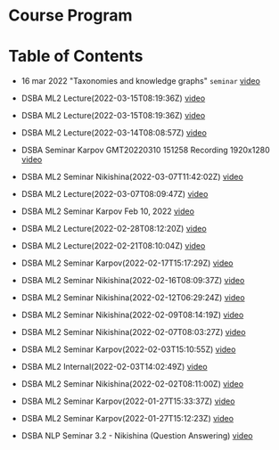 # Course Program

# Table of Contents
* 16 mar 2022 "Taxonomies and knowledge graphs" `seminar` [video](https://youtu.be/Q6tv39xklh8)
* DSBA ML2 Lecture(2022-03-15T08:19:36Z) [video](https://youtu.be/3tx471492ns)

* DSBA ML2 Lecture(2022-03-15T08:19:36Z) [video](https://youtu.be/3tx471492ns)
* DSBA ML2 Lecture(2022-03-14T08:08:57Z) [video](https://youtu.be/4XfexInZ2_Y)
* DSBA Seminar Karpov GMT20220310 151258 Recording 1920x1280 [video](https://youtu.be/q_iPz_jgBs8)
* DSBA ML2 Seminar Nikishina(2022-03-07T11:42:02Z) [video](https://youtu.be/XoXLJwNQoMI)
* DSBA ML2 Lecture(2022-03-07T08:09:47Z) [video](https://youtu.be/WpurEhpIkmg)
* DSBA ML2 Seminar Karpov Feb 10, 2022 [video](https://youtu.be/RLvfrjCMje0)
* DSBA ML2 Lecture(2022-02-28T08:12:20Z) [video](https://youtu.be/RI6UDhiG-T4)
* DSBA ML2 Lecture(2022-02-21T08:10:04Z) [video](https://studio.youtube.com/video/WTGlb72Onao/edit)
* DSBA ML2 Seminar Karpov(2022-02-17T15:17:29Z) [video](https://youtu.be/KOKUIsLwYyE)
* DSBA ML2 Seminar Nikishina(2022-02-16T08:09:37Z) [video](https://youtu.be/HO62eLbIysk)
* DSBA ML2 Seminar Nikishina(2022-02-12T06:29:24Z) [video](https://youtu.be/gTsy70kzZww)
* DSBA ML2 Seminar Nikishina(2022-02-09T08:14:19Z) [video](https://youtu.be/5r1-SMRMfW8)
* DSBA ML2 Seminar Nikishina(2022-02-07T08:03:27Z) [video](https://youtu.be/_CLJ_QI-wF4)
* DSBA ML2 Seminar Karpov(2022-02-03T15:10:55Z) [video](https://youtu.be/6yWOjSy2Hak)
* DSBA ML2 Internal(2022-02-03T14:02:49Z) [video](https://youtu.be/8sH80KLxgrA)
* DSBA ML2 Seminar Nikishina(2022-02-02T08:11:00Z) [video](https://youtu.be/94_piqVQiO0)
* DSBA ML2 Seminar Karpov(2022-01-27T15:33:37Z) [video](https://youtu.be/on72Ka1oaKg)
* DSBA ML2 Seminar Karpov(2022-01-27T15:12:23Z) [video](https://youtu.be/UjvoMs1TIgY)
* DSBA NLP Seminar 3.2 - Nikishina (Question Answering) [video](https://youtu.be/oDgJb3Md3SE)